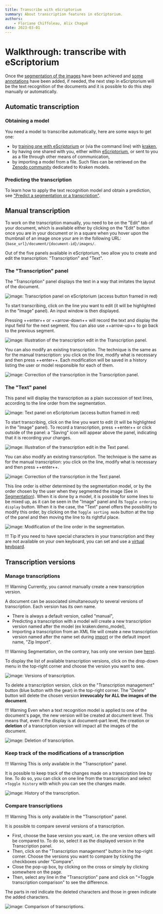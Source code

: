 ```yaml
---
title: Transcribe with eScriptorium
summary: About transcription features in eScriptorium.
authors:
    - Floriane Chiffoleau, Alix Chagué
date: 2023-03-01
---
```


# Walkthrough: transcribe with eScriptorium

Once the [segmentation of the images](walkthrough_segment.md) have been achieved and [some annotations](walkthrough_annotate.md) have been added, if needed, the next step in eScriptorium will be the text recognition of the documents and it is possible to do this step manually or automatically.

## Automatic transcription

### Obtaining a model

You need a model to transcribe automatically, here are some ways to get one:  

- by [training one with eScriptorium](walkthrough_train.md) or (via the command line) with [kraken](https://kraken.re),
- by having one shared with you, either within [eScriptorium](walkthrough_collaborate.md#share-a-model), or sent to you as a file through other means of communication,
- by importing a model from a file. Such files can be retrieved on the [Zenodo community](https://zenodo.org/communities/ocr_models/) dedicated to Kraken models.

### Predicting the transcription

To learn how to apply the text recognition model and obtain a prediction, see ["Predict a segmentation or a transcription"](walkthrough_predict.md).  

## Manual transcription

To work on the transcription manually, you need to be on the "Edit" tab of your document, which is available either by clicking on the "Edit" button once you are in your document or in a square when you hover upon the thumbnail of an image once your are in the following URL: `{base_url}/document/{document-id}/images/`.

Out of the five panels available in eScriptorium, two allow you to create and edit the transcription: "Transcription" and "Text".

### The "Transcription" panel

The "Transcription" panel displays the text in a way that imitates the layout of the document.  

![image: Transcription panel on eScriptorium (access button framed in red)](img/transcribe/transcription_panel.png "Transcription panel on eScriptorium (access button framed in red)")  

To start transcribing, click on the line you want to edit (it will be highlighted in the "Image" panel). An input window is then displayed.  

Pressing ++enter++ or ++arrow-down++ will record the text and display the input field for the next segment. You can also use ++arrow-up++ to go back to the previous segment.  

![image: Illustration of the transcription edit in the Transcription panel.](img/transcribe/by_hand.gif "Illustration of the transcription edit in the Transcription panel")

You can also modify an existing transcription. The technique is the same as for the manual transcription: you click on the line, modify what is necessary and then press ++enter++. Each modification will be saved in a history listing the user or model responsible for each of them.

![image: Correction of the transcription in the Transcription panel.](img/transcribe/correction.gif "Correction of the transcription in the Transcription panel")

### The "Text" panel

This panel will display the transcription as a plain succession of text lines, according to the line order from the segmentation. 

![image: Text panel on eScriptorium (access button framed in red)](img/transcribe/text_panel.png "Text panel on eScriptorium (access button framed in red)")

To start transcribing, click on the line you want to edit (it will be highlighted in the "Image" panel). To record a transcription, press ++enter++ or click outside of the panel: a "Saving" icon will appear above the panel, indicating that it is recording your changes.

![image: Illustration of the transcription edit in the Text panel.](img/transcribe/by_hand_2.gif "Illustration of the transcription edit in the Text panel")

You can also modify an existing transcription. The technique is the same as for the manual transcription: you click on the line, modify what is necessary and then press ++enter++.

![image: Correction of the transcription in the Text panel.](img/transcribe/correction_2.gif "Correction of the transcription in the Text panel")

This line order is either determined by the segmentation model, or by the order chosen by the user when they segmented the image (See in [Segmentation](walkthrough_segment.md)). When it is done by a model, it is possible for some lines to be mixed up, as it can be seen in the "Image" panel and its `Toggle ordering display` button. When it is the case, the "Text" panel offers the possibility to modify this order, by clicking on the `Toggle sorting mode` button at the top of the panel and then moving the line to its rightful place. 

![image: Modification of the line order in the segmentation.](img/transcribe/line_order.gif "Modification of the line order in the segmentation")
  
!!! Tip
    If you need to have special characters in your transcription and they are not available on your own keyboard, you can set and use a [virtual keyboard](walkthrough_virtual_keyboard.md).

## Transcription versions

### Manage transcriptions

!!! Warning
    Currently, you cannot manually create a new transcription version.

A document can be associated simultaneously to several versions of transcription. Each version has its own name.  

- There is always a default version, called "manual",
- Predicting a transcription with a model will create a new transcription version named after the model (ex kraken:demo_model),
- Importing a transcription from an XML file will create a new transcription version named after the name set during [import](walkthrough_import.md) or the default import name, "Zip Import".

!!! Warning
    Segmentation, on the contrary, has only one version (see [here](walkthrough_segment.md)).

To display the list of available transcription versions, click on the drop-down menu in the top-right corner and choose the version you want to see.

![image: Versions of transcription.](img/transcribe/transcription_version.gif "Versions of transcription")

To delete a transcription version, click on the "Transcription management" button (blue button with the gear) in the top-right corner. The "Delete" button will delete the chosen version **irrevocably for ALL the images of the document**.

!!! Warning
    Even when a text recognition model is applied to one of the document's page, the new version will be created at document level. This means that, even if the display is at document-part level, the creation or **deletion** of a transcription version will impact all the images of the document.

![image: Deletion of transcription.](img/transcribe/delete_version.gif "Deletion of transcription")

### Keep track of the modifications of a transcription

!!! Warning
    This is only available in the "Transcription" panel.

It is possible to keep track of the changes made on a transcription line by line. To do so, you can click on one line from the transcription and select `+Toggle history` with which you can see the changes made.

![image: History of the transcription.](img/transcribe/toggle_history.gif "History of the transcription")

### Compare transcriptions

!!! Warning
    This is only available in the "Transcription" panel.

It is possible to compare several versions of a transcription.  

- First, choose the base version you want, i.e. the one version others will be compared to. To do so, select it as the displayed version in the Transcription panel.  
- Then, click on the "Transcription management" button in the top-right corner. Choose the versions you want to compare by ticking the checkboxes under "Compare".
- Close the pop-up box, by clicking on the cross or simply by clicking somewhere on the page.  
- Then, select any line in the "Transcription" pane and click on "+Toggle transcription comparison" to see the difference.  

The parts in red indicate the deleted characters and those in green indicate the added characters.

![image: Comparison of transcriptions.](img/transcribe/transcription_comparison.gif "Comparison of transcriptions")

